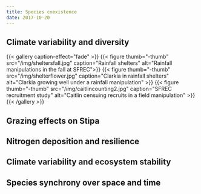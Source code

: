```yaml
---
title: Species coexistence
date: 2017-10-20
---
```


## Climate variability and diversity 
{{< gallery caption-effect="fade" >}}
  {{< figure thumb="-thumb" src="/img/sheltersfall.jpg" caption="Rainfall shelters" alt="Rainfall manipulations in the fall at SFREC">}}
  {{< figure thumb="-thumb" src="/img/shelterflower.jpg" caption="Clarkia in rainfall shelters" alt="Clarkia growing well under a rainfall manipulation" >}}
  {{< figure thumb="-thumb" src="/img/caitlincounting2.jpg" caption="SFREC recruitment study" alt="Caitlin censuing recruits in a field manipulation" >}}
{{< /gallery >}}


## Grazing effects on Stipa 


## Nitrogen deposition and resilience

## Climate variability and ecosystem stability

## Species synchrony over space and time



<!--more-->
